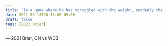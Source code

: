 ```yaml
---
title: "In a game where he has struggled with the weight, suddenly the weight is off his shoulders"
date: 2021-03-13T20:15:00-05:00
draft: false
tags: [2021 Brier]
---
```

— 2021 Brier, ON vs WC3
<!--more--> 

